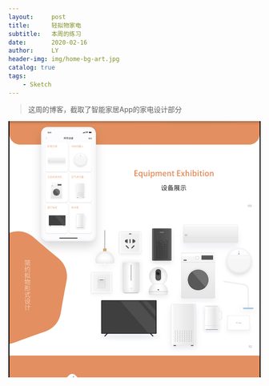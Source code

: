 ```yaml
---
layout:     post
title:      轻拟物家电
subtitle:   本周的练习
date:       2020-02-16
author:     LY
header-img: img/home-bg-art.jpg
catalog: true
tags:
    - Sketch
---
```


> 这周的博客，截取了智能家居App的家电设计部分

![](/img/2020021601.png)


